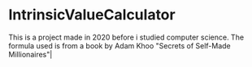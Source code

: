 # IntrinsicValueCalculator
This is a project made in 2020 before i studied computer science. The formula used is from a book by Adam Khoo "Secrets of Self-Made Millionaires"|
